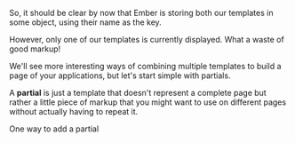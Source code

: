 So, it should be clear by now that Ember is storing both our templates in some object, using their name as the key.

However, only one of our templates is currently displayed. What a waste of good markup!

We'll see more interesting ways of combining multiple templates to build a page of your applications, but let's start simple with partials.

A **partial** is just a template that doesn't represent a complete page but rather a little piece of markup that you might want to use on different pages without actually having to repeat it.

One way to add a partial 
